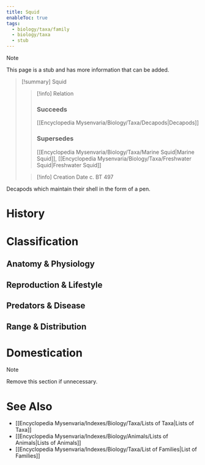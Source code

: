```yaml
---
title: Squid
enableToc: true
tags:
  - biology/taxa/family
  - biology/taxa
  - stub
---
```


> [!note]
> This page is a stub and has more information that can be added.

> [!summary] Squid
> > [!info] Relation
> > ### Succeeds
> > [[Encyclopedia Mysenvaria/Biology/Taxa/Decapods|Decapods]]
> > ### Supersedes
> > [[Encyclopedia Mysenvaria/Biology/Taxa/Marine Squid|Marine Squid]], [[Encyclopedia Mysenvaria/Biology/Taxa/Freshwater Squid|Freshwater Squid]]
>
> > [!info] Creation Date
> > c. BT 497

Decapods which maintain their shell in the form of a pen.
# History

# Classification
## Anatomy & Physiology

## Reproduction & Lifestyle

## Predators & Disease

## Range & Distribution

# Domestication

> [!note]
> Remove this section if unnecessary.
# See Also
- [[Encyclopedia Mysenvaria/Indexes/Biology/Taxa/Lists of Taxa|Lists of Taxa]]
- [[Encyclopedia Mysenvaria/Indexes/Biology/Animals/Lists of Animals|Lists of Animals]]
- [[Encyclopedia Mysenvaria/Indexes/Biology/Taxa/List of Families|List of Families]]